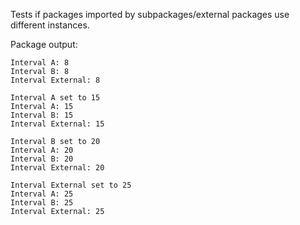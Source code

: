 Tests if packages imported by subpackages/external packages use different instances.

Package output:

```
Interval A: 8
Interval B: 8
Interval External: 8

Interval A set to 15
Interval A: 15
Interval B: 15
Interval External: 15

Interval B set to 20
Interval A: 20
Interval B: 20
Interval External: 20

Interval External set to 25
Interval A: 25
Interval B: 25
Interval External: 25
```